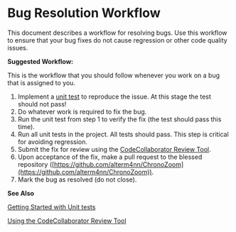 # Bug Resolution Workflow #
This document describes a workflow for resolving bugs. Use this workflow to ensure that your bug fixes do not cause regression or other code quality issues.

**Suggested Workflow:**

This is the workflow that you should follow whenever you work on a bug that is assigned to you.

1. Implement a [unit test](https://github.com/alterm4nn/ChronoZoom/blob/master/Doc/Getting%20started%20with%20Unit%20tests.md) to reproduce the issue. At this stage the test should not pass!
2. Do whatever work is required to fix the bug.
3. Run the unit test from step 1 to verify the fix (the test should pass this time).
4. Run all unit tests in the project. All tests should pass. This step is critical for avoiding regression.
5. Submit the fix for review using the [CodeCollaborator Review Tool](https://github.com/alterm4nn/ChronoZoom/blob/master/Doc/CodeReview.md).
6. Upon acceptance of the fix, make a pull request to the blessed repository ([https://github.com/alterm4nn/ChronoZoom](https://github.com/alterm4nn/ChronoZoom)).
7. Mark the bug as resolved (do not close).

**See Also**

[Getting Started with Unit tests](https://github.com/alterm4nn/ChronoZoom/blob/master/Doc/Getting%20started%20with%20Unit%20tests.md)

[Using the CodeCollaborator Review Tool](https://github.com/alterm4nn/ChronoZoom/blob/master/Doc/CodeReview.md)